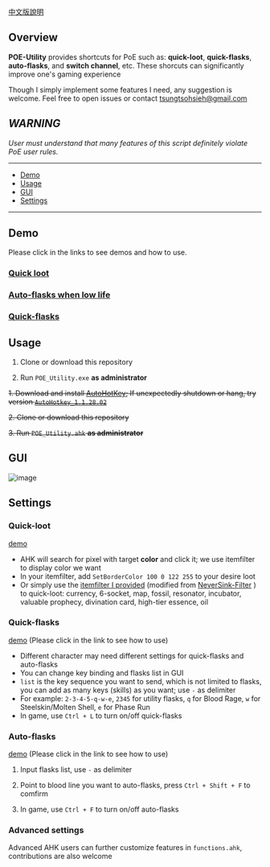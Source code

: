 [中文版說明](https://github.com/heyfey/POE_Utility/blob/master/README.md)

## Overview

**POE-Utility** provides shortcuts for PoE such as: **quick-loot**, **quick-flasks**, **auto-flasks**, and **switch channel**, etc. These shorcuts can significantly improve one's gaming experience

Though I simply implement some features I need, any suggestion is welcome. Feel free to open issues or contact tsungtsohsieh@gmail.com

## *WARNING* 

*User must understand that many features of this script definitely violate PoE user rules.*

---

* [Demo](#Demo)
* [Usage](#Usage)
* [GUI](#GUI)
* [Settings](#Settings)

---

## Demo

Please click in the links to see demos and how to use.

### [Quick loot](https://i.imgur.com/2PIWJTh.gifv)

### [Auto-flasks when low life](https://i.imgur.com/8lDp650.gifv)

### [Quick-flasks](https://i.imgur.com/GDZHEh4.gifv)


## Usage

1. Clone or download this repository

2. Run `POE_Utility.exe` **as administrator**

~~1. Download and install [AutoHotKey](https://www.autohotkey.com/); If unexpectedly shutdown or hang, try version [`AutoHotkey_1.1.28.02`](https://www.autohotkey.com/download/1.1/)~~

~~2. Clone or download this repository~~

~~3. Run `POE_Utility.ahk` **as administrator**~~

## GUI

![image](https://user-images.githubusercontent.com/19587790/129465862-2ec27bde-d61f-4a6f-9a46-f80022d12830.png)

## Settings

### Quick-loot

[demo](https://i.imgur.com/2PIWJTh.gifv)

+ AHK will search for pixel with target **color** and click it; we use itemfilter to display color we want
+ In your itemfilter, add `SetBorderColor 100 0 122 255` to your desire loot
+ Or simply use the [itemfilter I provided](https://github.com/heyfey/POE_Utility/tree/master/itemfilter) (modified from [NeverSink-Filter](https://github.com/NeverSinkDev/NeverSink-Filter) ) to quick-loot: currency, 6-socket, map, fossil, resonator, incubator, valuable prophecy, divination card, high-tier essence, oil


### Quick-flasks

[demo](https://i.imgur.com/GDZHEh4.gifv) (Please click in the link to see how to use)

+ Different character may need different settings for quick-flasks and auto-flasks
+ You can change key binding and flasks list in GUI
+ `list` is the key sequence you want to send, which is not limited to flasks, you can add as many keys (skills) as you want; use `-` as delimiter 
+ For example: `2-3-4-5-q-w-e`, `2345` for utility flasks, `q` for Blood Rage, `w` for Steelskin/Molten Shell, `e` for Phase Run
+ In game, use `Ctrl + L` to turn on/off quick-flasks


### Auto-flasks 

[demo](https://i.imgur.com/8lDp650.gifv) (Please click in the link to see how to use)

1. Input flasks list, use `-` as delimiter

2. Point to blood line you want to auto-flasks, press `Ctrl + Shift + F` to comfirm

3. In game, use `Ctrl + F` to turn on/off auto-flasks


### Advanced settings

Advanced AHK users can further customize features in `functions.ahk`, contributions are also welcome


